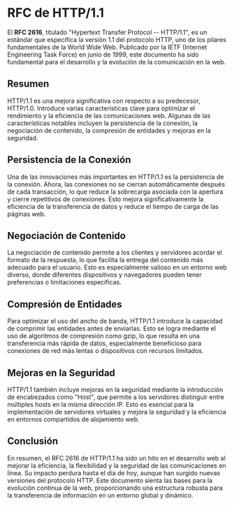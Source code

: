 # RFC de HTTP/1.1

El **RFC 2616**, titulado "Hypertext Transfer Protocol -- HTTP/1.1", es un estándar que especifica la versión 1.1 del protocolo HTTP, uno de los pilares fundamentales de la World Wide Web. Publicado por la IETF (Internet Engineering Task Force) en junio de 1999, este documento ha sido fundamental para el desarrollo y la evolución de la comunicación en la web.

## Resumen

HTTP/1.1 es una mejora significativa con respecto a su predecesor, HTTP/1.0. Introduce varias características clave para optimizar el rendimiento y la eficiencia de las comunicaciones web. Algunas de las características notables incluyen la persistencia de la conexión, la negociación de contenido, la compresión de entidades y mejoras en la seguridad.

## Persistencia de la Conexión

Una de las innovaciones más importantes en HTTP/1.1 es la persistencia de la conexión. Ahora, las conexiones no se cierran automáticamente después de cada transacción, lo que reduce la sobrecarga asociada con la apertura y cierre repetitivos de conexiones. Esto mejora significativamente la eficiencia de la transferencia de datos y reduce el tiempo de carga de las páginas web.

## Negociación de Contenido

La negociación de contenido permite a los clientes y servidores acordar el formato de la respuesta, lo que facilita la entrega del contenido más adecuado para el usuario. Esto es especialmente valioso en un entorno web diverso, donde diferentes dispositivos y navegadores pueden tener preferencias o limitaciones específicas.

## Compresión de Entidades

Para optimizar el uso del ancho de banda, HTTP/1.1 introduce la capacidad de comprimir las entidades antes de enviarlas. Esto se logra mediante el uso de algoritmos de compresión como gzip, lo que resulta en una transferencia más rápida de datos, especialmente beneficioso para conexiones de red más lentas o dispositivos con recursos limitados.

## Mejoras en la Seguridad

HTTP/1.1 también incluye mejoras en la seguridad mediante la introducción de encabezados como "Host", que permite a los servidores distinguir entre múltiples hosts en la misma dirección IP. Esto es esencial para la implementación de servidores virtuales y mejora la seguridad y la eficiencia en entornos compartidos de alojamiento web.

## Conclusión

En resumen, el RFC 2616 de HTTP/1.1 ha sido un hito en el desarrollo web al mejorar la eficiencia, la flexibilidad y la seguridad de las comunicaciones en línea. Su impacto perdura hasta el día de hoy, aunque han surgido nuevas versiones del protocolo HTTP. Este documento sienta las bases para la evolución continua de la web, proporcionando una estructura robusta para la transferencia de información en un entorno global y dinámico.